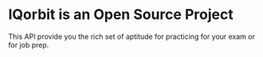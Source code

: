 # IQorbit is an Open Source Project
 This API provide you the rich set of aptitude for practicing for your exam or for job prep.